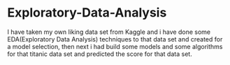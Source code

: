 # Exploratory-Data-Analysis
I have taken my own liking data set from Kaggle and i have done some EDA(Exploratory Data Analysis) techniques to that data set and created for a model selection, then next i had build some models and some algorithms for that titanic data set and predicted the score for that data set.
